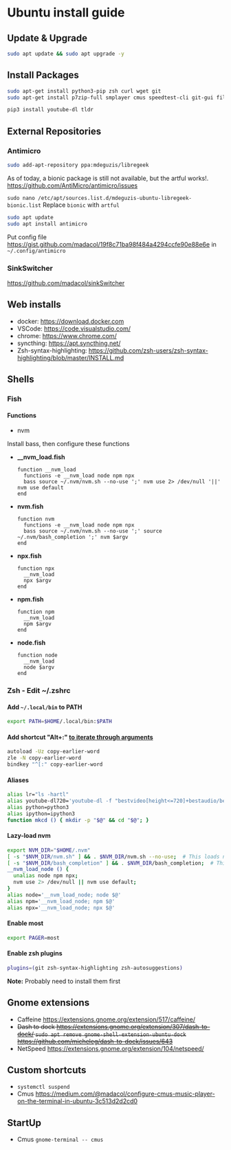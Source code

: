 # Ubuntu install guide

## Update & Upgrade

```bash
sudo apt update && sudo apt upgrade -y
```

## Install Packages

```bash
sudo apt-get install python3-pip zsh curl wget git
sudo apt-get install p7zip-full smplayer cmus speedtest-cli git-gui filezilla pavucontrol paprefs ufw servefile nmap fail2ban gimp most colordiff mosh dconf-editor ncdu qcalc jq tor fonts-noto nautilus-actions filemanager-actions thunderbird chrome-gnome-shell gnome-tweaks &

pip3 install youtube-dl tldr
```

## External Repositories

### Antimicro

```bash
sudo add-apt-repository ppa:mdeguzis/libregeek
```

As of today, a bionic package is still not available, but the artful works!. <https://github.com/AntiMicro/antimicro/issues>

`sudo nano /etc/apt/sources.list.d/mdeguzis-ubuntu-libregeek-bionic.list` Replace `bionic` with `artful`

```bash
sudo apt update
sudo apt install antimicro
```

Put config file <https://gist.github.com/madacol/19f8c71ba98f484a4294ccfe90e88e6e> in `~/.config/antimicro`

### SinkSwitcher

<https://github.com/madacol/sinkSwitcher>

## Web installs

- docker: <https://download.docker.com>
- VSCode: <https://code.visualstudio.com/>
- chrome: <https://www.chrome.com/>
- syncthing: <https://apt.syncthing.net/>
- Zsh-syntax-highlighting: <https://github.com/zsh-users/zsh-syntax-highlighting/blob/master/INSTALL.md>

## Shells

### Fish

#### Functions

- nvm

Install bass, then configure these functions

   - **__nvm_load.fish**
     ```fish
     function __nvm_load
       functions -e __nvm_load node npm npx
       bass source ~/.nvm/nvm.sh --no-use ';' nvm use 2> /dev/null '||' nvm use default
     end
     ```
   - **nvm.fish**
     ```fish
     function nvm
       functions -e __nvm_load node npm npx
       bass source ~/.nvm/nvm.sh --no-use ';' source ~/.nvm/bash_completion ';' nvm $argv
     end
     ```
   - **npx.fish**
     ```fish
     function npx
       __nvm_load
       npx $argv
     end
     ```
   - **npm.fish**
     ```fish
     function npm
       __nvm_load
       npm $argv
     end
     ```
   - **node.fish**
     ```fish
     function node
       __nvm_load
       node $argv
     end
     ```


### Zsh - Edit ~/.zshrc

#### Add `~/.local/bin` to PATH

```bash
export PATH=$HOME/.local/bin:$PATH
```

#### Add shortcut "Alt+:" [to iterate through arguments](https://stackoverflow.com/questions/4009412/how-to-use-arguments-from-previous-command/55069846#55069846)

```bash
autoload -Uz copy-earlier-word
zle -N copy-earlier-word
bindkey "^[:" copy-earlier-word
```

#### Aliases

```bash
alias lr="ls -hartl"
alias youtube-dl720='youtube-dl -f "bestvideo[height<=720]+bestaudio/best[height<=720]"'
alias python=python3
alias ipython=ipython3
function mkcd () { mkdir -p "$@" && cd "$@"; }
```

#### Lazy-load nvm

```bash
export NVM_DIR="$HOME/.nvm"
[ -s "$NVM_DIR/nvm.sh" ] && . $NVM_DIR/nvm.sh --no-use;  # This loads nvm
[ -s "$NVM_DIR/bash_completion" ] && . $NVM_DIR/bash_completion;  # This loads nvm bash_completion
__nvm_load_node () {
  unalias node npm npx;
  nvm use 2> /dev/null || nvm use default;
}
alias node='__nvm_load_node; node $@'
alias npm='__nvm_load_node; npm $@'
alias npx='__nvm_load_node; npx $@'
```

#### Enable most

```bash
export PAGER=most
```

#### Enable zsh plugins

```bash
plugins=(git zsh-syntax-highlighting zsh-autosuggestions)
```
**Note:** Probably need to install them first

## Gnome extensions

- Caffeine <https://extensions.gnome.org/extension/517/caffeine/>
- ~~Dash to dock <https://extensions.gnome.org/extension/307/dash-to-dock/> `sudo apt remove gnome-shell-extension-ubuntu-dock` <https://github.com/micheleg/dash-to-dock/issues/643>~~
- NetSpeed <https://extensions.gnome.org/extension/104/netspeed/>

## Custom shortcuts

- `systemctl suspend`
- Cmus <https://medium.com/@madacol/configure-cmus-music-player-on-the-terminal-in-ubuntu-3c513d2d2cd0>

## StartUp

- Cmus `gnome-terminal -- cmus`
